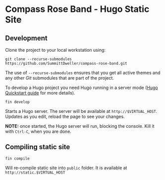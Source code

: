 # Compass Rose Band - Hugo Static Site

<!--
## Initializing

```
fin init
```

Will initialize new site, append a test content and compile the site.

Your new site will be instantly available at `http://static.$VIRTUAL_HOST`
-->

## Development

Clone the project to your local workstation using:
```
git clone --recurse-submodules https://github.com/SummittDweller/compass-rose-band.git
```

The use of `--recurse-submodules` ensures that you get all active themes and any other _Git_ submodules that are part of the project.


To develop a Hugo project you need Hugo running in a server mode ([Hugo Quickstart guide](https://gohugo.io/getting-started/quick-start/) for more details).

```
fin develop
```

Starts a Hugo server. The server will be available at `http://$VIRTUAL_HOST`.
Updates as you edit, reload the page to see your changes.

**NOTE:** once started, the Hugo server will run, blocking the console. Kill it with `Ctrl-C`, when you are done.

## Compiling static site

```
fin compile
```

Will re-compile static site into `public` folder. It is available at `http://static.$VIRTUAL_HOST`
